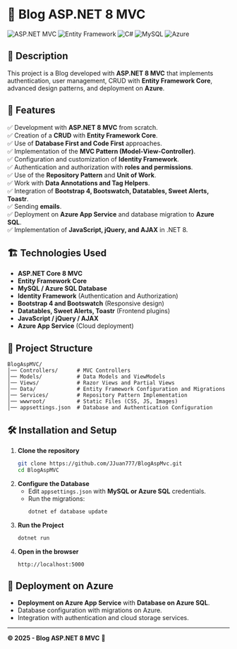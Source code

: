 # 📌 Blog ASP.NET 8 MVC

![ASP.NET MVC](https://img.shields.io/badge/ASP.NET-8-blue.svg)
![Entity Framework](https://img.shields.io/badge/Entity%20Framework-Core-green.svg)
![C#](https://img.shields.io/badge/C%23-.NET-blue.svg)
![MySQL](https://img.shields.io/badge/MySQL-Database-orange.svg)
![Azure](https://img.shields.io/badge/Azure-Cloud-blue.svg)

## 🚀 Description
This project is a Blog developed with **ASP.NET 8 MVC** that implements authentication, user management, CRUD with **Entity Framework Core**, advanced design patterns, and deployment on **Azure**.

## 🎯 Features
✅ Development with **ASP.NET 8 MVC** from scratch.<br>
✅ Creation of a **CRUD** with **Entity Framework Core**.<br>
✅ Use of **Database First and Code First** approaches.<br>
✅ Implementation of the **MVC Pattern (Model-View-Controller)**.<br>
✅ Configuration and customization of **Identity Framework**.<br>
✅ Authentication and authorization with **roles and permissions**.<br>
✅ Use of the **Repository Pattern** and **Unit of Work**.<br>
✅ Work with **Data Annotations and Tag Helpers**.<br>
✅ Integration of **Bootstrap 4, Bootswatch, Datatables, Sweet Alerts, Toastr**.<br>
✅ Sending **emails**.<br>
✅ Deployment on **Azure App Service** and database migration to **Azure SQL**.<br>
✅ Implementation of **JavaScript, jQuery, and AJAX** in .NET 8.<br>

## 🏗️ Technologies Used
- **ASP.NET Core 8 MVC**
- **Entity Framework Core**
- **MySQL / Azure SQL Database**
- **Identity Framework** (Authentication and Authorization)
- **Bootstrap 4 and Bootswatch** (Responsive design)
- **Datatables, Sweet Alerts, Toastr** (Frontend plugins)
- **JavaScript / jQuery / AJAX**
- **Azure App Service** (Cloud deployment)

## 📂 Project Structure
```
BlogAspMVC/
│── Controllers/      # MVC Controllers
│── Models/           # Data Models and ViewModels
│── Views/            # Razor Views and Partial Views
│── Data/             # Entity Framework Configuration and Migrations
│── Services/         # Repository Pattern Implementation
│── wwwroot/          # Static Files (CSS, JS, Images)
│── appsettings.json  # Database and Authentication Configuration
```

## 🛠️ Installation and Setup
1. **Clone the repository**
   ```sh
   git clone https://github.com/JJuan777/BlogAspMvc.git
   cd BlogAspMVC
   ```
2. **Configure the Database**
   - Edit `appsettings.json` with **MySQL or Azure SQL** credentials.
   - Run the migrations:
     ```sh
     dotnet ef database update
     ```
3. **Run the Project**
   ```sh
   dotnet run
   ```
4. **Open in the browser**
   ```
   http://localhost:5000
   ```

## 🚀 Deployment on Azure
- **Deployment on Azure App Service** with **Database on Azure SQL**.
- Database configuration with migrations on Azure.
- Integration with authentication and cloud storage services.


---
**© 2025 - Blog ASP.NET 8 MVC** 🚀
